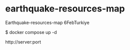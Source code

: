 # earthquake-resources-map
Earthquake-resources-map 6FebTurkiye


$ docker compose up -d

http://server:port
